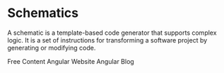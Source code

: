 # Schematics

A schematic is a template-based code generator that supports complex logic. It is a set of instructions for transforming a software project by generating or modifying code.

<ResourceGroupTitle>Free Content</ResourceGroupTitle>
<BadgeLink colorScheme='yellow' badgeText='Official Website' href='https://angular.io/guide/schematics#:~:text=A%20schematic%20is%20a%20template,collections%20and%20installed%20with%20npm.'>Angular Website</BadgeLink>
<BadgeLink colorScheme='yellow' badgeText='Official Website' href='https://blog.angular.io/schematics-an-introduction-dc1dfbc2a2b2?gi=ad9571373944'>Angular Blog</BadgeLink>
